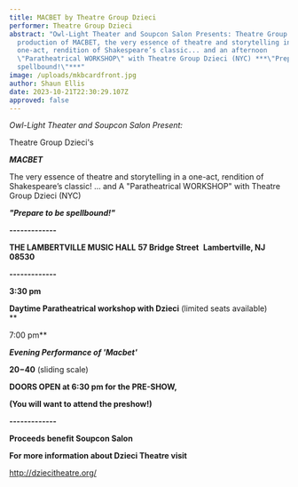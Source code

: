 ```yaml
---
title: MACBET by Theatre Group Dzieci
performer: Theatre Group Dzieci
abstract: "Owl-Light Theater and Soupcon Salon Presents: Theatre Group Dzieci's
  production of MACBET, the very essence of theatre and storytelling in a
  one-act, rendition of Shakespeare’s classic... and an afternoon
  \"Paratheatrical WORKSHOP\" with Theatre Group Dzieci (NYC) ***\"Prepare to be
  spellbound!\"***"
image: /uploads/mkbcardfront.jpg
author: Shaun Ellis
date: 2023-10-21T22:30:29.107Z
approved: false
---
```

*Owl-Light Theater and Soupcon Salon Present:*

Theatre Group Dzieci's

***MACBET***

The very essence of theatre and storytelling in a one-act, rendition of Shakespeare’s classic!
... and A "Paratheatrical WORKSHOP" with Theatre Group Dzieci (NYC)

***"Prepare to be spellbound!"***

**\-﻿------------**

**THE LAMBERTVILLE MUSIC HALL**
**57 Bridge Street** 
**Lambertville, NJ 08530**

**\-﻿------------**

**3:30 pm** 

**Daytime Paratheatrical workshop with Dzieci** (limited seats available)\
\*\*

7:00 pm\*\* 

***Evening Performance of 'Macbet'***

**$20-$40** (sliding scale)

**DOORS OPEN at 6:30 pm for the PRE-SHOW,** 

**(You will want to attend the preshow!)**

**\-﻿------------**

**Proceeds benefit Soupcon Salon**

**For more information about Dzieci Theatre visit** 

<http://dziecitheatre.org/>